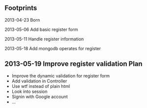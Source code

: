 Footprints
----------
2013-04-23 Born

2013-05-06 Add basic register form

2013-05-11 Handle register information

2013-05-18 Add mongodb operates for register

2013-05-19 Improve register validation
Plan
----

* Improve the dynamic validation for register form
* Add validation in Controller
* Use wtf instead of plain html
* Look into session
* Signin with Google account
* ...

